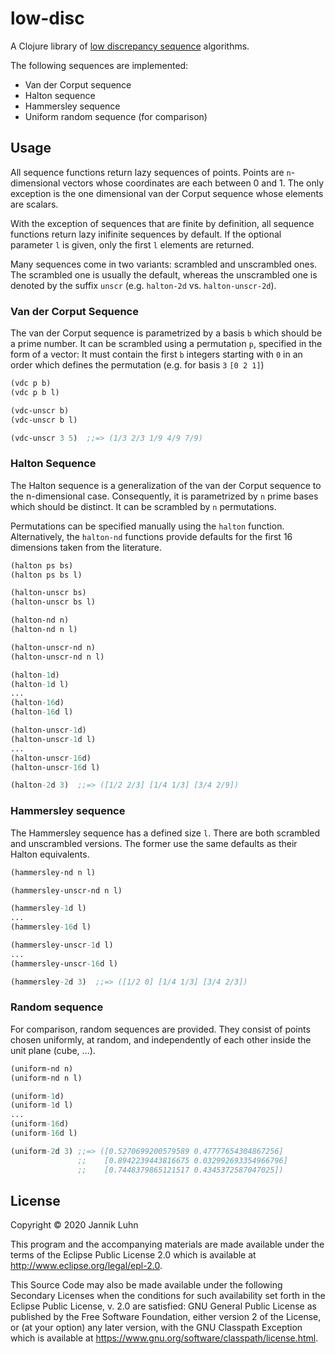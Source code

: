 # low-disc

A Clojure library of [low discrepancy
sequence](https://en.wikipedia.org/wiki/Low-discrepancy_sequence) algorithms.

The following sequences are implemented:

* Van der Corput sequence
* Halton sequence
* Hammersley sequence
* Uniform random sequence (for comparison)

## Usage

All sequence functions return lazy sequences of points. Points are `n`-dimensional vectors whose
coordinates are each between 0 and 1. The only exception is the one dimensional van der Corput
sequence whose elements are scalars.

With the exception of sequences that are finite by definition, all sequence functions return
lazy inifinite sequences by default. If the optional parameter `l` is given, only the first `l`
elements are returned.

Many sequences come in two variants: scrambled and unscrambled ones. The scrambled one is usually
the default, whereas the unscrambled one is denoted by the suffix `unscr` (e.g. `halton-2d` vs.
`halton-unscr-2d`).

### Van der Corput Sequence

The van der Corput sequence is parametrized by a basis `b` which should be a prime number. It can be
scrambled using a permutation `p`, specified in the form of a vector: It must contain the first `b`
integers starting with `0` in an order which defines the permutation (e.g. for basis `3` `[0 2 1]`)

```Clojure
(vdc p b)
(vdc p b l)

(vdc-unscr b)
(vdc-unscr b l)
```

```Clojure
(vdc-unscr 3 5)  ;;=> (1/3 2/3 1/9 4/9 7/9)
```

### Halton Sequence

The Halton sequence is a generalization of the van der Corput sequence to the n-dimensional case.
Consequently, it is parametrized by `n` prime bases which should be distinct. It can be scrambled
by `n` permutations. 

Permutations can be specified manually using the `halton` function. Alternatively, the `halton-nd`
functions provide defaults for the first 16 dimensions taken from the literature.

```Clojure
(halton ps bs)
(halton ps bs l)

(halton-unscr bs)
(halton-unscr bs l)

(halton-nd n)
(halton-nd n l)

(halton-unscr-nd n)
(halton-unscr-nd n l)

(halton-1d)
(halton-1d l)
...
(halton-16d)
(halton-16d l)

(halton-unscr-1d)
(halton-unscr-1d l)
...
(halton-unscr-16d)
(halton-unscr-16d l)
```

```Clojure
(halton-2d 3)  ;;=> ([1/2 2/3] [1/4 1/3] [3/4 2/9])
```

### Hammersley sequence

The Hammersley sequence has a defined size `l`. There are both scrambled and unscrambled versions.
The former use the same defaults as their Halton equivalents.

```Clojure
(hammersley-nd n l)

(hammersley-unscr-nd n l)

(hammersley-1d l)
...
(hammersley-16d l)

(hammersley-unscr-1d l)
...
(hammersley-unscr-16d l)
```

```Clojure
(hammersley-2d 3)  ;;=> ([1/2 0] [1/4 1/3] [3/4 2/3])
```

### Random sequence

For comparison, random sequences are provided. They consist of points chosen uniformly, at random,
and independently of each other inside the unit plane (cube, ...).

```Clojure
(uniform-nd n)
(uniform-nd n l)

(uniform-1d)
(uniform-1d l)
...
(uniform-16d)
(uniform-16d l)
```

```Clojure
(uniform-2d 3) ;;=> ([0.5270699200579589 0.47777654304867256]
               ;;    [0.8942239443816675 0.032992693354966796]
               ;;    [0.7448379865121517 0.4345372587047025])
```

## License

Copyright © 2020 Jannik Luhn

This program and the accompanying materials are made available under the
terms of the Eclipse Public License 2.0 which is available at
http://www.eclipse.org/legal/epl-2.0.

This Source Code may also be made available under the following Secondary
Licenses when the conditions for such availability set forth in the Eclipse
Public License, v. 2.0 are satisfied: GNU General Public License as published by
the Free Software Foundation, either version 2 of the License, or (at your
option) any later version, with the GNU Classpath Exception which is available
at https://www.gnu.org/software/classpath/license.html.
